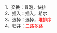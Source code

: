1、交换：冒泡，快排  
2、插入：插入，希尔  
3、选择：选择，<font color=#ff0000>堆排序</font>  
4、归并：<font color=#ff0000>二路多路</font>